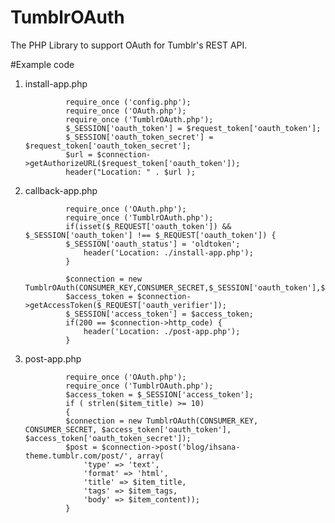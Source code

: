 TumblrOAuth
======================

The PHP Library to support OAuth for Tumblr's REST API.


#Example code


1. install-app.php

				require_once ('config.php');
				require_once ('OAuth.php');
				require_once ('TumblrOAuth.php');
				$_SESSION['oauth_token'] = $request_token['oauth_token'];
				$_SESSION['oauth_token_secret'] = $request_token['oauth_token_secret'];
				$url = $connection->getAuthorizeURL($request_token['oauth_token']);
				header("Location: " . $url );


2. callback-app.php

				require_once ('OAuth.php');
				require_once ('TumblrOAuth.php');
				if(isset($_REQUEST['oauth_token']) && $_SESSION['oauth_token'] !== $_REQUEST['oauth_token']) {
				$_SESSION['oauth_status'] = 'oldtoken';
					header('Location: ./install-app.php');
				}

				$connection = new TumblrOAuth(CONSUMER_KEY,CONSUMER_SECRET,$_SESSION['oauth_token'],$_SESSION['oauth_token_secret']);
				$access_token = $connection->getAccessToken($_REQUEST['oauth_verifier']);
				$_SESSION['access_token'] = $access_token;
				if(200 == $connection->http_code) {
					header('Location: ./post-app.php');
				}

3. post-app.php


				require_once ('OAuth.php');
				require_once ('TumblrOAuth.php');
				$access_token = $_SESSION['access_token'];
				if ( strlen($item_title) >= 10)
				{
				$connection = new TumblrOAuth(CONSUMER_KEY, CONSUMER_SECRET, $access_token['oauth_token'],    $access_token['oauth_token_secret']);
				$post = $connection->post('blog/ihsana-theme.tumblr.com/post/', array(
					'type' => 'text',
					'format' => 'html',
					'title' => $item_title,
					'tags' => $item_tags,
					'body' => $item_content));
				}



